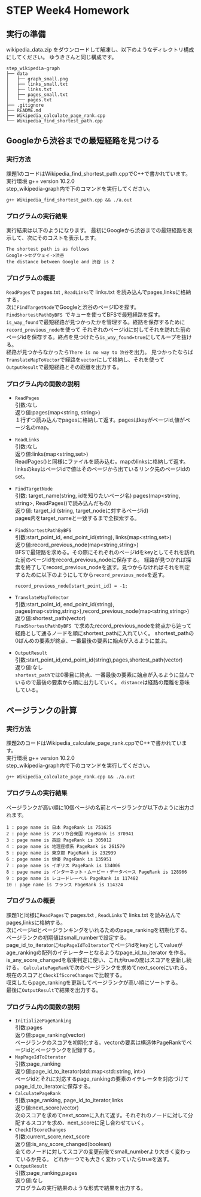 # STEP&nbsp;Week4&nbsp;Homework
## 実行の準備
wikipedia_data.zip をダウンロードして解凍し、以下のようなディレクトリ構成にしてください。
ゆうきさんと同じ構成です。
<br>

```
step_wikipedia-graph
├── data
│   ├── graph_small.png
│   ├── links_small.txt
│   ├── links.txt
│   ├── pages_small.txt
│   └── pages.txt
├── .gitignore
├── README.md
├── Wikipedia_calculate_page_rank.cpp
└── Wikipedia_find_shortest_path.cpp
```
## Googleから渋谷までの最短経路を見つける

### 実行方法
課題1のコードはWikipedia_find_shortest_path.cppでC++で書かれています。<br>
実行環境 g++ version 10.2.0<br>
step_wikipedia-graph内で下のコマンドを実行してください。
```
g++ Wikipedia_find_shortest_path.cpp && ./a.out
```

### プログラムの実行結果
実行結果は以下のようになります。
最初にGoogleから渋谷までの最短経路を表示して、次にそのコストを表示します。

```
The shortest path is as follows
Google->セグウェイ->渋谷
the distance between Google and 渋谷 is 2
```

### プログラムの概要
`ReadPages`で pages.txt , `ReadLinks`で links.txt を読み込んでpages,linksに格納する。<br>
次に`FindTargetNode`でGoogleと渋谷のページIDを探す。<br>
`FindShortestPathByBFS `でキューを使ってBFSで最短経路を探す。`is_way_found`で最短経路が見つかったかを管理する。経路を保存するために`record_previous_node`を使って
それぞれのページidに対してそれを訪れた前のページidを保存する。終点を見つけたら`is_way_found=true`にしてループを抜ける。<br>
経路が見つからなかったら`There is no way to 渋谷`を出力。
見つかったならば`TranslateMapToVector`で経路を`vector`にして格納し、それを使って`OutputResult`で最短経路とその距離を出力する。

### プログラム内の関数の説明
- `ReadPages`<br>
    引数:なし<br>
    返り値:pages(map<string, string>)<br>
    １行ずつ読み込んでpagesに格納して返す。pagesはkeyがページid,値がページ名のmap。<br>
- `ReadLinks`<br>
    引数:なし<br>
    返り値:links(map<string,set<string>>)<br>
    ReadPages()と同様にファイルを読み込む。mapのlinksに格納して返す。linksのkeyはページidで値はそのページから出ているリンク先のページidのset。<br>
- `FindTargetNode`<br>
    引数: target_name(string, idを知りたいページ名) pages(map<string, string>, ReadPages()で読み込んだもの)<br>
    返り値: target_id (string, target_nodeに対するページid)<br>
    pages内をtarget_nameと一致するまで全探索する。
- `FindShortestPathByBFS `<br>
    引数:start_point_id, end_point_id(string), links(map<string,set<string>>)<br>
    返り値:record_previous_node(map<string,string>)<br>
    BFSで最短路を求める。その際にそれぞれのページidをkeyとしてそれを訪れた前のページidをrecord_previous_nodeに保存する。
    経路が見つかれば探索を終了してrecord_previous_nodeを返す。見つからなければそれを判定するために以下のようにしてから`record_previous_node`を返す。
    ```
    record_previous_node[start_point_id] = -1;
    ```
    
- `TranslateMapToVector`<br>
    引数:start_point_id, end_point_id(string), pages(map<string,string>),record_previous_node(map<string,string>)<br>
    返り値:shortest_path(vector<string>)<br>
    `FindShortestPathByBFS `で求めたrecord_previous_nodeを終点から辿って経路として通るノードを順にshortest_pathに入れていく。
    shortest_pathの0ばんめの要素が終点、一番最後の要素に始点が入るように並ぶ。
- `OutputResult`<br>
    引数:start_point_id,end_point_id(string),pages,shortest_path(vector<string>)<br>
    返り値:なし<br>
    `shortest_path`では0番目に終点、一番最後の要素に始点が入るように並んでいるので最後の要素から順に出力していく。
    `distance`は経路の距離を意味している。

## ページランクの計算

### 実行方法
課題2のコードはWikipedia_calculate_page_rank.cppでC++で書かれています。<br>
実行環境 g++ version 10.2.0<br>
step_wikipedia-graph内で下のコマンドを実行してください。
```
g++ Wikipedia_calculate_page_rank.cpp && ./a.out
```
### プログラムの実行結果
ページランクが高い順に10個ページの名前とページランクが以下のように出力されます。
```
1 : page name is 日本 PageRank is 751625
2 : page name is アメリカ合衆国 PageRank is 370941
3 : page name is 英語 PageRank is 305012
4 : page name is 地理座標系 PageRank is 261579
5 : page name is 東京都 PageRank is 232939
6 : page name is 俳優 PageRank is 135951
7 : page name is イギリス PageRank is 134006
8 : page name is インターネット・ムービー・データベース PageRank is 128966
9 : page name is レコードレーベル PageRank is 117482
10 : page name is フランス PageRank is 114324
```
### プログラムの概要
課題1と同様に`ReadPages`で pages.txt , `ReadLinks`で links.txt を読み込んでpages,linksに格納する。<br>
次にページidとページランキングをいれるためのpage_rankingを初期化する。ページランクの初期値はsmall_numberで設定する。<br>
page_id_to_iteratorに`MapPageIdToIterator`でページidをkeyとしてvalueがage_rankingの配列のイテレーターとなるようなpage_id_to_iterator
を作る。<br>
is_any_score_changedを収束判定に使い、これがtrueの間はスコアを更新し続ける。
`CalculatePageRank`で次のページランクを求めてnext_scoreにいれる。現在のスコアと`CheckIfScoreChanges`で比較する。<br>
収束したらpage_rankingを更新してページランクが高い順にソートする。<br>
最後に`OutputResult`で結果を出力する。

### プログラム内の関数の説明
- `InitializePageRanking`<br>
    引数:pages<br>
    返り値:page_ranking(vector<PageRanking>)<br>
    ページランクのスコアを初期化する。vectorの要素は構造体PageRankでページidとページランクを記録する。
-  `MapPageIdToIterator`<br>
    引数:page_ranking<br>
    返り値:page_id_to_iterator(std::map<std::string, int>)<br>
    ページidとそれに対応するpage_rankingの要素のイテレータを対応づけてpage_id_to_iteratorに保存する。
-  `CalculatePageRank`<br>
    引数:page_ranking, page_id_to_iterator,links<br>
    返り値:next_score(vector<double>)<br>
    次のスコアを求めてnext_scoreに入れて返す。それぞれのノードに対して分配するスコアを求め、next_scoreに足し合わせていく。
-  `CheckIfScoreChanges`<br>
    引数:current_score,next_score<br>
    返り値:is_any_score_changed(boolean)<br>
    全てのノードに対してスコアの変更前後でsmall_numberより大きく変わっているか見る。
    どれか一つでも大きく変わっていたらtrueを返す。
-  `OutputResult`<br>
    引数:page_ranking,pages<br>
    返り値:なし<br>
    プログラムの実行結果のような形式で結果を出力する。
